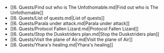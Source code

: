 - [[6. Quests/Find out who is The Unfothomable.md|Find out who is The Unfothomable]]
- [[6. Quests/List of quests.md|List of quests]]
- [[6. Quests/Parala under attack.md|Parala under attack]]
- [[6. Quests/Protocol Fallen Lizard.md|Protocol Fallen Lizard]]
- [[6. Quests/Stop the Duskstriders plan.md|Stop the Duskstriders plan]]
- [[6. Quests/Visit the plane of Air.md|Visit the plane of Air]]
- [[6. Quests/Yhara's healing.md|Yhara's healing]]
